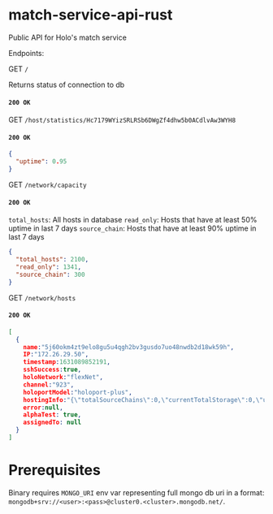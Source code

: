 # match-service-api-rust
Public API for Holo's match service

Endpoints:

GET
`/`

Returns status of connection to db

#### `200 OK`

GET
`/host/statistics/Hc7179WYizSRLRSb6DWgZf4dhw5b0ACdlvAw3WYH8`

#### `200 OK`

```json
{
  "uptime": 0.95
}
```

GET
`/network/capacity`

#### `200 OK`

`total_hosts`: All hosts in database
`read_only`: Hosts that have at least 50% uptime in last 7 days
`source_chain`: Hosts that have at least 90% uptime in last 7 days

```json
{
  "total_hosts": 2100,
  "read_only": 1341,
  "source_chain": 300
}
```

GET
`/network/hosts`

#### `200 OK`

```json
[
  {
    name:"5j60okm4zt9elo8gu5u4qgh2bv3gusdo7uo48nwdb2d18wk59h",
    IP:"172.26.29.50",
    timestamp:1631089852191,
    sshSuccess:true,
    holoNetwork:"flexNet",
    channel:"923",
    holoportModel:"holoport-plus",
    hostingInfo:"{\"totalSourceChains\":0,\"currentTotalStorage\":0,\"usage\":{\"cpu\":0}}",
    error:null,
    alphaTest: true,
    assignedTo: null
  }
]
```

# Prerequisites

Binary requires `MONGO_URI` env var representing full mongo db uri in a format: `mongodb+srv://<user>:<pass>@cluster0.<cluster>.mongodb.net/`.
